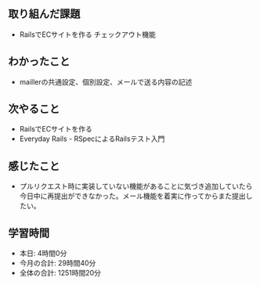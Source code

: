 ## 取り組んだ課題
- RailsでECサイトを作る チェックアウト機能
## わかったこと
- maillerの共通設定、個別設定、メールで送る内容の記述
## 次やること
- RailsでECサイトを作る
- Everyday Rails - RSpecによるRailsテスト入門
## 感じたこと
- プルリクエスト時に実装していない機能があることに気づき追加していたら今日中に再提出ができなかった。メール機能を着実に作ってからまた提出したい。
## 学習時間
- 本日: 4時間0分
- 今月の合計: 29時間40分
- 全体の合計: 1251時間20分
